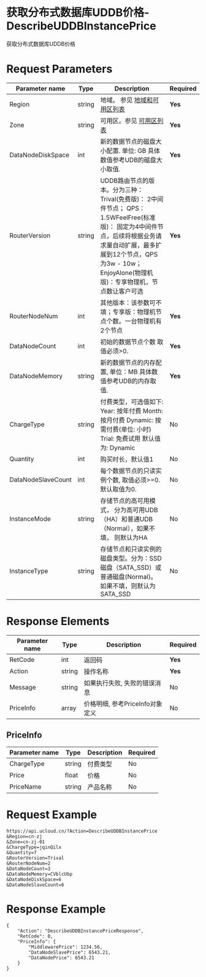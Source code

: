 # 获取分布式数据库UDDB价格-DescribeUDDBInstancePrice

获取分布式数据库UDDB价格

# Request Parameters
|Parameter name|Type|Description|Required|
|---|---|---|---|
|Region|string|地域。 参见 [地域和可用区列表](api/summary/regionlist)|**Yes**|
|Zone|string|可用区。参见 [可用区列表](api/summary/regionlist)|**Yes**|
|DataNodeDiskSpace|int|新的数据节点的磁盘大小配置. 单位: GB 具体数值参考UDB的磁盘大小取值.|**Yes**|
|RouterVersion|string|UDDB路由节点的版本。分为三种： Trival(免费版)： 2中间件节点； QPS：1.5WFeelFree(标准版)： 固定为4中间件节点，后续将根据业务请求量自动扩展，最多扩展到12个节点，QPS为3w - 10w；EnjoyAlone(物理机版)：专享物理机，节点数让客户可选|**Yes**|
|RouterNodeNum|int|其他版本：该参数可不填；专享版：物理机节点个数。一台物理机有2个节点|**Yes**|
|DataNodeCount|int|初始的数据节点个数 取值必须>0.|**Yes**|
|DataNodeMemory|string|新的数据节点的内存配置, 单位：MB 具体数值参考UDB的内存取值.|**Yes**|
|ChargeType|string|付费类型，可选值如下: Year: 按年付费 Month: 按月付费 Dynamic: 按需付费(单位: 小时) Trial: 免费试用 默认值为: Dynamic|No|
|Quantity|int|购买时长，默认值1|No|
|DataNodeSlaveCount|int|每个数据节点的只读实例个数, 取值必须>=0. 默认取值为0.|No|
|InstanceMode|string|存储节点的高可用模式， 分为高可用UDB（HA）和普通UDB（Normal），如果不填， 则默认为HA|No|
|InstanceType|string|存储节点和只读实例的磁盘类型。分为：SSD磁盘（SATA_SSD）或普通磁盘(Normal)。 如果不填，则默认为SATA_SSD|No|

# Response Elements
|Parameter name|Type|Description|Required|
|---|---|---|---|
|RetCode|int|返回码|**Yes**|
|Action|string|操作名称|**Yes**|
|Message|string|如果执行失败, 失败的错误消息|No|
|PriceInfo|array|价格明细, 参考PriceInfo对象定义|No|

## PriceInfo
|Parameter name|Type|Description|Required|
|---|---|---|---|
|ChargeType|string|付费类型|No|
|Price|float|价格|No|
|PriceName|string|产品名称|No|

# Request Example
```
https://api.ucloud.cn/?Action=DescribeUDDBInstancePrice
&Region=cn-zj
&Zone=cn-zj-01
&ChargeType=jqinQilx
&Quantity=7
&RouterVersion=Trival
&RouterNodeNum=2
&DataNodeCount=3
&DataNodeMemory=CVblcUbp
&DataNodeDiskSpace=6
&DataNodeSlaveCount=6
```

# Response Example
```
{
    "Action": "DescribeUDDBInstancePriceResponse", 
    "RetCode": 0, 
    "PriceInfo": {
        "MiddlewarePrice": 1234.56, 
        "DataNodeSlavePrice": 6543.21, 
        "DataNodePrice": 6543.21
    }
}
```

